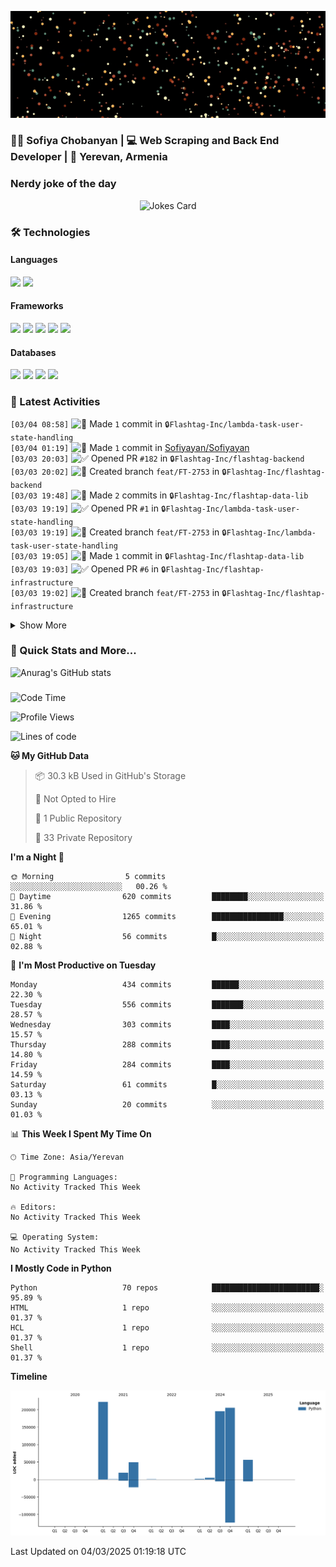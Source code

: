 <p align="center">
  <img src="images/github.gif" alt="Hello, I am Sofiya" />
</p>

<h3> 👩‍💻 Sofiya Chobanyan | 💻 Web Scraping and Back End Developer | 📍 Yerevan, Armenia </h3>


### Nerdy joke of the day

<p align="center">
<img src="https://readme-jokes.vercel.app/api?theme=tokyonight" alt="Jokes Card" />
</p>

### 🛠️ Technologies

#### Languages

<code><img height="30" src="https://img.shields.io/badge/python-3670A0?style=for-the-badge&logo=python&logoColor=ffdd54"></code>
<code><img height="30" src="https://img.shields.io/badge/c++-%2300599C.svg?style=for-the-badge&logo=c%2B%2B&logoColor=white"></code>

#### Frameworks

<code><img height="30" src="https://img.shields.io/badge/django-%23092E20.svg?style=for-the-badge&logo=django&logoColor=white"></code>
<code><img height="30" src="https://img.shields.io/badge/DJANGO-REST-ff1709?style=for-the-badge&logo=django&logoColor=white&color=ff1709&labelColor=gray"></code>
<code><img height="30" src="https://img.shields.io/badge/flask-%23000.svg?style=for-the-badge&logo=flask&logoColor=white"></code>
<code><img height="30" src="https://img.shields.io/badge/-Selenium-brightgreen"></code>
<code><img height="30" src="https://img.shields.io/badge/-Scrapy-green"></code>

#### Databases

<code><img height="30" src="https://img.shields.io/badge/postgres-%23316192.svg?style=for-the-badge&logo=postgresql&logoColor=white"></code>
<code><img height="30" src="https://img.shields.io/badge/sqlite-%2307405e.svg?style=for-the-badge&logo=sqlite&logoColor=white"></code>
<code><img height="30" src="https://img.shields.io/badge/MongoDB-%234ea94b.svg?style=for-the-badge&logo=mongodb&logoColor=white"></code>
<code><img height="30" src="https://img.shields.io/badge/redis-%23DD0031.svg?style=for-the-badge&logo=redis&logoColor=white"></code>


### 💫 Latest Activities

<!--START_SECTION:activity-->
`[03/04 08:58]` <img alt="📝" src="https://github.com/cheesits456/github-activity-readme/raw/master/icons/commit.png" align="top" height="18"> Made `1` commit in <span title="Private Repo">`🔒Flashtag-Inc/lambda-task-user-state-handling`</span>  
`[03/04 01:19]` <img alt="📝" src="https://github.com/cheesits456/github-activity-readme/raw/master/icons/commit.png" align="top" height="18"> Made `1` commit in [Sofiyayan/Sofiyayan](https://github.com/Sofiyayan/Sofiyayan)  
`[03/03 20:03]` <img alt="✅" src="https://github.com/cheesits456/github-activity-readme/raw/master/icons/pr-open.png" align="top" height="18"> Opened PR `#182` in <span title="Private Repo">`🔒Flashtag-Inc/flashtag-backend`</span>  
`[03/03 20:02]` <img alt="📂" src="https://github.com/cheesits456/github-activity-readme/raw/master/icons/create-branch.png" align="top" height="18"> Created branch `feat/FT-2753` in <span title="Private Repo">`🔒Flashtag-Inc/flashtag-backend`</span>  
`[03/03 19:48]` <img alt="📝" src="https://github.com/cheesits456/github-activity-readme/raw/master/icons/commit.png" align="top" height="18"> Made `2` commits in <span title="Private Repo">`🔒Flashtag-Inc/flashtap-data-lib`</span>  
`[03/03 19:19]` <img alt="✅" src="https://github.com/cheesits456/github-activity-readme/raw/master/icons/pr-open.png" align="top" height="18"> Opened PR `#1` in <span title="Private Repo">`🔒Flashtag-Inc/lambda-task-user-state-handling`</span>  
`[03/03 19:19]` <img alt="📂" src="https://github.com/cheesits456/github-activity-readme/raw/master/icons/create-branch.png" align="top" height="18"> Created branch `feat/FT-2753` in <span title="Private Repo">`🔒Flashtag-Inc/lambda-task-user-state-handling`</span>  
`[03/03 19:05]` <img alt="📝" src="https://github.com/cheesits456/github-activity-readme/raw/master/icons/commit.png" align="top" height="18"> Made `1` commit in <span title="Private Repo">`🔒Flashtag-Inc/flashtap-data-lib`</span>  
`[03/03 19:03]` <img alt="✅" src="https://github.com/cheesits456/github-activity-readme/raw/master/icons/pr-open.png" align="top" height="18"> Opened PR `#6` in <span title="Private Repo">`🔒Flashtag-Inc/flashtap-infrastructure`</span>  
`[03/03 19:02]` <img alt="📂" src="https://github.com/cheesits456/github-activity-readme/raw/master/icons/create-branch.png" align="top" height="18"> Created branch `feat/FT-2753` in <span title="Private Repo">`🔒Flashtag-Inc/flashtap-infrastructure`</span>  

<details><summary>Show More</summary>

`[03/03 18:37]` <img alt="📂" src="https://github.com/cheesits456/github-activity-readme/raw/master/icons/create-branch.png" align="top" height="18"> Created branch `dev` in <span title="Private Repo">`🔒Flashtag-Inc/lambda-account-type-handler`</span>  
`[03/03 18:37]` <img alt="➕" src="https://github.com/cheesits456/github-activity-readme/raw/master/icons/create-repo.png" align="top" height="18"> Created repository <span title="Private Repo">`🔒Flashtag-Inc/lambda-account-type-handler`</span>  
`[03/03 18:33]` <img alt="✅" src="https://github.com/cheesits456/github-activity-readme/raw/master/icons/pr-open.png" align="top" height="18"> Opened PR `#90` in <span title="Private Repo">`🔒Flashtag-Inc/flashtap-data-lib`</span>  
`[03/03 18:33]` <img alt="📂" src="https://github.com/cheesits456/github-activity-readme/raw/master/icons/create-branch.png" align="top" height="18"> Created branch `feat/FT-2753` in <span title="Private Repo">`🔒Flashtag-Inc/flashtap-data-lib`</span>  
`[03/03 09:18]` <img alt="📝" src="https://github.com/cheesits456/github-activity-readme/raw/master/icons/commit.png" align="top" height="18"> Made `2` commits in <span title="Private Repo">`🔒Flashtag-Inc/lambda-admin-api`</span>  
`[03/03 09:18]` <img alt="🎉" src="https://github.com/cheesits456/github-activity-readme/raw/master/icons/merge.png" align="top" height="18"> Merged PR `#11` in <span title="Private Repo">`🔒Flashtag-Inc/lambda-admin-api`</span>  
`[03/03 09:18]` <img alt="✅" src="https://github.com/cheesits456/github-activity-readme/raw/master/icons/pr-open.png" align="top" height="18"> Opened PR `#11` in <span title="Private Repo">`🔒Flashtag-Inc/lambda-admin-api`</span>  
`[03/03 09:18]` <img alt="📂" src="https://github.com/cheesits456/github-activity-readme/raw/master/icons/create-branch.png" align="top" height="18"> Created branch `feat/school_leaderboard` in <span title="Private Repo">`🔒Flashtag-Inc/lambda-admin-api`</span>  
`[03/03 01:20]` <img alt="📝" src="https://github.com/cheesits456/github-activity-readme/raw/master/icons/commit.png" align="top" height="18"> Made `3` commits in [Sofiyayan/Sofiyayan](https://github.com/Sofiyayan/Sofiyayan)  
`[02/28 12:25]` <img alt="❌" src="https://github.com/cheesits456/github-activity-readme/raw/master/icons/delete.png" align="top" height="18"> Deleted `fix/winner-notification-logic` from <span title="Private Repo">`🔒Flashtag-Inc/lambda-task-winner-selection`</span>  
`[02/28 12:25]` <img alt="📝" src="https://github.com/cheesits456/github-activity-readme/raw/master/icons/commit.png" align="top" height="18"> Made `2` commits in <span title="Private Repo">`🔒Flashtag-Inc/lambda-task-winner-selection`</span>  
`[02/28 12:25]` <img alt="🎉" src="https://github.com/cheesits456/github-activity-readme/raw/master/icons/merge.png" align="top" height="18"> Merged PR `#1` in <span title="Private Repo">`🔒Flashtag-Inc/lambda-task-winner-selection`</span>  
`[02/28 12:24]` <img alt="✅" src="https://github.com/cheesits456/github-activity-readme/raw/master/icons/pr-open.png" align="top" height="18"> Opened PR `#1` in <span title="Private Repo">`🔒Flashtag-Inc/lambda-task-winner-selection`</span>  
`[02/28 12:24]` <img alt="📂" src="https://github.com/cheesits456/github-activity-readme/raw/master/icons/create-branch.png" align="top" height="18"> Created branch `fix/winner-notification-logic` in <span title="Private Repo">`🔒Flashtag-Inc/lambda-task-winner-selection`</span>  
`[02/28 12:13]` <img alt="❌" src="https://github.com/cheesits456/github-activity-readme/raw/master/icons/delete.png" align="top" height="18"> Deleted `feat/fix-FT-2645` from <span title="Private Repo">`🔒Flashtag-Inc/lambda-admin-api`</span>  
`[02/28 12:13]` <img alt="❌" src="https://github.com/cheesits456/github-activity-readme/raw/master/icons/delete.png" align="top" height="18"> Deleted `fix/FT-2478` from <span title="Private Repo">`🔒Flashtag-Inc/lambda-admin-api`</span>  
`[02/28 12:13]` <img alt="❌" src="https://github.com/cheesits456/github-activity-readme/raw/master/icons/delete.png" align="top" height="18"> Deleted `fix/posttag-import` from <span title="Private Repo">`🔒Flashtag-Inc/lambda-admin-api`</span>  
`[02/28 12:13]` <img alt="❌" src="https://github.com/cheesits456/github-activity-readme/raw/master/icons/delete.png" align="top" height="18"> Deleted `fix/created-at` from <span title="Private Repo">`🔒Flashtag-Inc/lambda-admin-api`</span>  
`[02/28 12:13]` <img alt="❌" src="https://github.com/cheesits456/github-activity-readme/raw/master/icons/delete.png" align="top" height="18"> Deleted `fix/data-analytics` from <span title="Private Repo">`🔒Flashtag-Inc/lambda-admin-api`</span>  
`[02/28 12:13]` <img alt="❌" src="https://github.com/cheesits456/github-activity-readme/raw/master/icons/delete.png" align="top" height="18"> Deleted `feat/show-only-schools-with-students` from <span title="Private Repo">`🔒Flashtag-Inc/lambda-admin-api`</span>  
`[02/28 12:13]` <img alt="❌" src="https://github.com/cheesits456/github-activity-readme/raw/master/icons/delete.png" align="top" height="18"> Deleted `fix/rollback` from <span title="Private Repo">`🔒Flashtag-Inc/lambda-admin-api`</span>  
`[02/28 12:13]` <img alt="❌" src="https://github.com/cheesits456/github-activity-readme/raw/master/icons/delete.png" align="top" height="18"> Deleted `fix/sqs-url-usage` from <span title="Private Repo">`🔒Flashtag-Inc/lambda-admin-api`</span>  
`[02/28 12:13]` <img alt="❌" src="https://github.com/cheesits456/github-activity-readme/raw/master/icons/delete.png" align="top" height="18"> Deleted `fix/send-winner-notification-before-the-acceptance` from <span title="Private Repo">`🔒Flashtag-Inc/lambda-admin-api`</span>  
`[02/28 12:13]` <img alt="📝" src="https://github.com/cheesits456/github-activity-readme/raw/master/icons/commit.png" align="top" height="18"> Made `2` commits in <span title="Private Repo">`🔒Flashtag-Inc/lambda-admin-api`</span>  
`[02/28 12:13]` <img alt="🎉" src="https://github.com/cheesits456/github-activity-readme/raw/master/icons/merge.png" align="top" height="18"> Merged PR `#10` in <span title="Private Repo">`🔒Flashtag-Inc/lambda-admin-api`</span>  
`[02/28 12:11]` <img alt="✅" src="https://github.com/cheesits456/github-activity-readme/raw/master/icons/pr-open.png" align="top" height="18"> Opened PR `#10` in <span title="Private Repo">`🔒Flashtag-Inc/lambda-admin-api`</span>  
`[02/28 12:11]` <img alt="📂" src="https://github.com/cheesits456/github-activity-readme/raw/master/icons/create-branch.png" align="top" height="18"> Created branch `fix/send-winner-notification-before-the-acceptance` in <span title="Private Repo">`🔒Flashtag-Inc/lambda-admin-api`</span>  
`[02/28 11:47]` <img alt="✅" src="https://github.com/cheesits456/github-activity-readme/raw/master/icons/pr-open.png" align="top" height="18"> Opened PR `#180` in <span title="Private Repo">`🔒Flashtag-Inc/flashtag-backend`</span>  
`[02/28 11:47]` <img alt="📂" src="https://github.com/cheesits456/github-activity-readme/raw/master/icons/create-branch.png" align="top" height="18"> Created branch `fix/blocked-user-main-highlight` in <span title="Private Repo">`🔒Flashtag-Inc/flashtag-backend`</span>  
`[02/28 01:18]` <img alt="📝" src="https://github.com/cheesits456/github-activity-readme/raw/master/icons/commit.png" align="top" height="18"> Made `2` commits in [Sofiyayan/Sofiyayan](https://github.com/Sofiyayan/Sofiyayan)  
`[02/26 12:47]` <img alt="✅" src="https://github.com/cheesits456/github-activity-readme/raw/master/icons/pr-open.png" align="top" height="18"> Opened PR `#72` in <span title="Private Repo">`🔒Sofiyayan/casepal_trials`</span>  
`[02/26 12:46]` <img alt="📂" src="https://github.com/cheesits456/github-activity-readme/raw/master/icons/create-branch.png" align="top" height="18"> Created branch `feat/exclude-patients-before-feb1` in <span title="Private Repo">`🔒Sofiyayan/casepal_trials`</span>  
`[02/26 01:17]` <img alt="📝" src="https://github.com/cheesits456/github-activity-readme/raw/master/icons/commit.png" align="top" height="18"> Made `1` commit in [Sofiyayan/Sofiyayan](https://github.com/Sofiyayan/Sofiyayan)  
`[02/25 16:12]` <img alt="🎉" src="https://github.com/cheesits456/github-activity-readme/raw/master/icons/merge.png" align="top" height="18"> Merged PR `#70` in <span title="Private Repo">`🔒Sofiyayan/casepal_trials`</span>  
`[02/25 16:12]` <img alt="📝" src="https://github.com/cheesits456/github-activity-readme/raw/master/icons/commit.png" align="top" height="18"> Made `2` commits in <span title="Private Repo">`🔒Sofiyayan/casepal_trials`</span>  
`[02/25 16:05]` <img alt="✅" src="https://github.com/cheesits456/github-activity-readme/raw/master/icons/pr-open.png" align="top" height="18"> Opened PR `#70` in <span title="Private Repo">`🔒Sofiyayan/casepal_trials`</span>  
`[02/25 16:04]` <img alt="📂" src="https://github.com/cheesits456/github-activity-readme/raw/master/icons/create-branch.png" align="top" height="18"> Created branch `fix/load-index-from-new-opensearch-for-chat` in <span title="Private Repo">`🔒Sofiyayan/casepal_trials`</span>  
`[02/25 14:31]` <img alt="🎉" src="https://github.com/cheesits456/github-activity-readme/raw/master/icons/merge.png" align="top" height="18"> Merged PR `#7` in <span title="Private Repo">`🔒Flashtag-Inc/lambda-task-notification-handler`</span>  
`[02/25 14:31]` <img alt="✅" src="https://github.com/cheesits456/github-activity-readme/raw/master/icons/pr-open.png" align="top" height="18"> Opened PR `#7` in <span title="Private Repo">`🔒Flashtag-Inc/lambda-task-notification-handler`</span>  
`[02/25 14:30]` <img alt="📂" src="https://github.com/cheesits456/github-activity-readme/raw/master/icons/create-branch.png" align="top" height="18"> Created branch `fix/arg` in <span title="Private Repo">`🔒Flashtag-Inc/lambda-task-notification-handler`</span>  
`[02/25 14:31]` <img alt="📝" src="https://github.com/cheesits456/github-activity-readme/raw/master/icons/commit.png" align="top" height="18"> Made `2` commits in <span title="Private Repo">`🔒Flashtag-Inc/lambda-task-notification-handler`</span>  
`[02/25 14:08]` <img alt="🎉" src="https://github.com/cheesits456/github-activity-readme/raw/master/icons/merge.png" align="top" height="18"> Merged PR `#6` in <span title="Private Repo">`🔒Flashtag-Inc/lambda-task-notification-handler`</span>  
`[02/25 14:08]` <img alt="📝" src="https://github.com/cheesits456/github-activity-readme/raw/master/icons/commit.png" align="top" height="18"> Made `2` commits in <span title="Private Repo">`🔒Flashtag-Inc/lambda-task-notification-handler`</span>  
`[02/25 14:08]` <img alt="✅" src="https://github.com/cheesits456/github-activity-readme/raw/master/icons/pr-open.png" align="top" height="18"> Opened PR `#6` in <span title="Private Repo">`🔒Flashtag-Inc/lambda-task-notification-handler`</span>  
`[02/25 14:07]` <img alt="📂" src="https://github.com/cheesits456/github-activity-readme/raw/master/icons/create-branch.png" align="top" height="18"> Created branch `fix/global-notification` in <span title="Private Repo">`🔒Flashtag-Inc/lambda-task-notification-handler`</span>  
`[02/25 12:14]` <img alt="📝" src="https://github.com/cheesits456/github-activity-readme/raw/master/icons/commit.png" align="top" height="18"> Made `1` commit in <span title="Private Repo">`🔒Flashtag-Inc/lambda-leaderboard-api`</span>  
`[02/25 01:18]` <img alt="📝" src="https://github.com/cheesits456/github-activity-readme/raw/master/icons/commit.png" align="top" height="18"> Made `1` commit in [Sofiyayan/Sofiyayan](https://github.com/Sofiyayan/Sofiyayan)  
`[02/24 16:51]` <img alt="❌" src="https://github.com/cheesits456/github-activity-readme/raw/master/icons/delete.png" align="top" height="18"> Deleted `feat/FT-2746` from <span title="Private Repo">`🔒Flashtag-Inc/flashtag-backend`</span>  
`[02/24 16:51]` <img alt="❌" src="https://github.com/cheesits456/github-activity-readme/raw/master/icons/pr-close.png" align="top" height="18"> Closed PR `#179` in <span title="Private Repo">`🔒Flashtag-Inc/flashtag-backend`</span>  
`[02/24 11:54]` <img alt="❌" src="https://github.com/cheesits456/github-activity-readme/raw/master/icons/delete.png" align="top" height="18"> Deleted `fix/dependency-fix` from <span title="Private Repo">`🔒Flashtag-Inc/lambda-task-video-state-handling`</span>  
`[02/24 11:54]` <img alt="📝" src="https://github.com/cheesits456/github-activity-readme/raw/master/icons/commit.png" align="top" height="18"> Made `2` commits in <span title="Private Repo">`🔒Flashtag-Inc/lambda-task-video-state-handling`</span>  
`[02/24 11:54]` <img alt="🎉" src="https://github.com/cheesits456/github-activity-readme/raw/master/icons/merge.png" align="top" height="18"> Merged PR `#10` in <span title="Private Repo">`🔒Flashtag-Inc/lambda-task-video-state-handling`</span>  
`[02/24 11:54]` <img alt="✅" src="https://github.com/cheesits456/github-activity-readme/raw/master/icons/pr-open.png" align="top" height="18"> Opened PR `#10` in <span title="Private Repo">`🔒Flashtag-Inc/lambda-task-video-state-handling`</span>  
`[02/24 11:53]` <img alt="📂" src="https://github.com/cheesits456/github-activity-readme/raw/master/icons/create-branch.png" align="top" height="18"> Created branch `fix/dependency-fix` in <span title="Private Repo">`🔒Flashtag-Inc/lambda-task-video-state-handling`</span>  
`[02/24 11:34]` <img alt="📝" src="https://github.com/cheesits456/github-activity-readme/raw/master/icons/commit.png" align="top" height="18"> Made `2` commits in <span title="Private Repo">`🔒Flashtag-Inc/lambda-admin-api`</span>  
`[02/24 11:34]` <img alt="🎉" src="https://github.com/cheesits456/github-activity-readme/raw/master/icons/merge.png" align="top" height="18"> Merged PR `#9` in <span title="Private Repo">`🔒Flashtag-Inc/lambda-admin-api`</span>  
`[02/24 11:34]` <img alt="✅" src="https://github.com/cheesits456/github-activity-readme/raw/master/icons/pr-open.png" align="top" height="18"> Opened PR `#9` in <span title="Private Repo">`🔒Flashtag-Inc/lambda-admin-api`</span>  
`[02/24 11:34]` <img alt="📂" src="https://github.com/cheesits456/github-activity-readme/raw/master/icons/create-branch.png" align="top" height="18"> Created branch `fix/sqs-url-usage` in <span title="Private Repo">`🔒Flashtag-Inc/lambda-admin-api`</span>  
`[02/24 11:07]` <img alt="✅" src="https://github.com/cheesits456/github-activity-readme/raw/master/icons/pr-open.png" align="top" height="18"> Opened PR `#179` in <span title="Private Repo">`🔒Flashtag-Inc/flashtag-backend`</span>  
`[02/24 11:07]` <img alt="📂" src="https://github.com/cheesits456/github-activity-readme/raw/master/icons/create-branch.png" align="top" height="18"> Created branch `feat/FT-2746` in <span title="Private Repo">`🔒Flashtag-Inc/flashtag-backend`</span>  
`[02/24 01:18]` <img alt="📝" src="https://github.com/cheesits456/github-activity-readme/raw/master/icons/commit.png" align="top" height="18"> Made `3` commits in [Sofiyayan/Sofiyayan](https://github.com/Sofiyayan/Sofiyayan)  
`[02/21 14:12]` <img alt="✅" src="https://github.com/cheesits456/github-activity-readme/raw/master/icons/pr-open.png" align="top" height="18"> Opened PR `#178` in <span title="Private Repo">`🔒Flashtag-Inc/flashtag-backend`</span>  
`[02/21 14:11]` <img alt="✅" src="https://github.com/cheesits456/github-activity-readme/raw/master/icons/pr-open.png" align="top" height="18"> Opened PR `#89` in <span title="Private Repo">`🔒Flashtag-Inc/flashtap-data-lib`</span>  
`[02/21 14:11]` <img alt="📂" src="https://github.com/cheesits456/github-activity-readme/raw/master/icons/create-branch.png" align="top" height="18"> Created branch `fix/req-update` in <span title="Private Repo">`🔒Flashtag-Inc/flashtag-backend`</span>  
`[02/21 13:59]` <img alt="📂" src="https://github.com/cheesits456/github-activity-readme/raw/master/icons/create-branch.png" align="top" height="18"> Created branch `fix/version-update` in <span title="Private Repo">`🔒Flashtag-Inc/flashtap-data-lib`</span>  
`[02/21 13:20]` <img alt="📝" src="https://github.com/cheesits456/github-activity-readme/raw/master/icons/commit.png" align="top" height="18"> Made `2` commits in <span title="Private Repo">`🔒Flashtag-Inc/lambda-admin-api`</span>  
`[02/21 13:20]` <img alt="🎉" src="https://github.com/cheesits456/github-activity-readme/raw/master/icons/merge.png" align="top" height="18"> Merged PR `#8` in <span title="Private Repo">`🔒Flashtag-Inc/lambda-admin-api`</span>  
`[02/21 13:19]` <img alt="✅" src="https://github.com/cheesits456/github-activity-readme/raw/master/icons/pr-open.png" align="top" height="18"> Opened PR `#8` in <span title="Private Repo">`🔒Flashtag-Inc/lambda-admin-api`</span>  
`[02/21 13:19]` <img alt="📂" src="https://github.com/cheesits456/github-activity-readme/raw/master/icons/create-branch.png" align="top" height="18"> Created branch `fix/rollback` in <span title="Private Repo">`🔒Flashtag-Inc/lambda-admin-api`</span>  
`[02/21 13:15]` <img alt="📝" src="https://github.com/cheesits456/github-activity-readme/raw/master/icons/commit.png" align="top" height="18"> Made `2` commits in <span title="Private Repo">`🔒Flashtag-Inc/lambda-admin-api`</span>  
`[02/21 13:15]` <img alt="🎉" src="https://github.com/cheesits456/github-activity-readme/raw/master/icons/merge.png" align="top" height="18"> Merged PR `#7` in <span title="Private Repo">`🔒Flashtag-Inc/lambda-admin-api`</span>  
`[02/21 13:15]` <img alt="✅" src="https://github.com/cheesits456/github-activity-readme/raw/master/icons/pr-open.png" align="top" height="18"> Opened PR `#7` in <span title="Private Repo">`🔒Flashtag-Inc/lambda-admin-api`</span>  
`[02/21 13:14]` <img alt="📂" src="https://github.com/cheesits456/github-activity-readme/raw/master/icons/create-branch.png" align="top" height="18"> Created branch `feat/show-only-schools-with-students` in <span title="Private Repo">`🔒Flashtag-Inc/lambda-admin-api`</span>  
`[02/21 11:35]` <img alt="📝" src="https://github.com/cheesits456/github-activity-readme/raw/master/icons/commit.png" align="top" height="18"> Made `2` commits in <span title="Private Repo">`🔒Flashtag-Inc/lambda-admin-api`</span>  
`[02/21 11:35]` <img alt="🎉" src="https://github.com/cheesits456/github-activity-readme/raw/master/icons/merge.png" align="top" height="18"> Merged PR `#6` in <span title="Private Repo">`🔒Flashtag-Inc/lambda-admin-api`</span>  
`[02/21 11:35]` <img alt="✅" src="https://github.com/cheesits456/github-activity-readme/raw/master/icons/pr-open.png" align="top" height="18"> Opened PR `#6` in <span title="Private Repo">`🔒Flashtag-Inc/lambda-admin-api`</span>  
`[02/21 11:35]` <img alt="📂" src="https://github.com/cheesits456/github-activity-readme/raw/master/icons/create-branch.png" align="top" height="18"> Created branch `fix/data-analytics` in <span title="Private Repo">`🔒Flashtag-Inc/lambda-admin-api`</span>  
`[02/21 11:22]` <img alt="📝" src="https://github.com/cheesits456/github-activity-readme/raw/master/icons/commit.png" align="top" height="18"> Made `2` commits in <span title="Private Repo">`🔒Flashtag-Inc/lambda-admin-api`</span>  
`[02/21 11:22]` <img alt="🎉" src="https://github.com/cheesits456/github-activity-readme/raw/master/icons/merge.png" align="top" height="18"> Merged PR `#5` in <span title="Private Repo">`🔒Flashtag-Inc/lambda-admin-api`</span>  
`[02/21 11:22]` <img alt="✅" src="https://github.com/cheesits456/github-activity-readme/raw/master/icons/pr-open.png" align="top" height="18"> Opened PR `#5` in <span title="Private Repo">`🔒Flashtag-Inc/lambda-admin-api`</span>  
`[02/21 11:20]` <img alt="📂" src="https://github.com/cheesits456/github-activity-readme/raw/master/icons/create-branch.png" align="top" height="18"> Created branch `fix/created-at` in <span title="Private Repo">`🔒Flashtag-Inc/lambda-admin-api`</span>  
`[02/21 11:12]` <img alt="📝" src="https://github.com/cheesits456/github-activity-readme/raw/master/icons/commit.png" align="top" height="18"> Made `2` commits in <span title="Private Repo">`🔒Flashtag-Inc/lambda-admin-api`</span>  
`[02/21 11:12]` <img alt="🎉" src="https://github.com/cheesits456/github-activity-readme/raw/master/icons/merge.png" align="top" height="18"> Merged PR `#4` in <span title="Private Repo">`🔒Flashtag-Inc/lambda-admin-api`</span>  
`[02/21 11:12]` <img alt="✅" src="https://github.com/cheesits456/github-activity-readme/raw/master/icons/pr-open.png" align="top" height="18"> Opened PR `#4` in <span title="Private Repo">`🔒Flashtag-Inc/lambda-admin-api`</span>  
`[02/21 11:03]` <img alt="📂" src="https://github.com/cheesits456/github-activity-readme/raw/master/icons/create-branch.png" align="top" height="18"> Created branch `fix/posttag-import` in <span title="Private Repo">`🔒Flashtag-Inc/lambda-admin-api`</span>  
`[02/21 01:16]` <img alt="📝" src="https://github.com/cheesits456/github-activity-readme/raw/master/icons/commit.png" align="top" height="18"> Made `1` commit in [Sofiyayan/Sofiyayan](https://github.com/Sofiyayan/Sofiyayan)  
`[02/20 15:03]` <img alt="✅" src="https://github.com/cheesits456/github-activity-readme/raw/master/icons/pr-open.png" align="top" height="18"> Opened PR `#3` in <span title="Private Repo">`🔒Flashtag-Inc/lambda-admin-api`</span>  
`[02/20 15:00]` <img alt="📂" src="https://github.com/cheesits456/github-activity-readme/raw/master/icons/create-branch.png" align="top" height="18"> Created branch `fix/FT-2478` in <span title="Private Repo">`🔒Flashtag-Inc/lambda-admin-api`</span>  
`[02/20 01:16]` <img alt="📝" src="https://github.com/cheesits456/github-activity-readme/raw/master/icons/commit.png" align="top" height="18"> Made `1` commit in [Sofiyayan/Sofiyayan](https://github.com/Sofiyayan/Sofiyayan)  
`[02/19 20:44]` <img alt="📝" src="https://github.com/cheesits456/github-activity-readme/raw/master/icons/commit.png" align="top" height="18"> Made `1` commit in <span title="Private Repo">`🔒Sofiyayan/casepal_trials`</span>  
`[02/19 14:22]` <img alt="❌" src="https://github.com/cheesits456/github-activity-readme/raw/master/icons/delete.png" align="top" height="18"> Deleted `feat/exclude-patients-parsed-after-feb-1` from <span title="Private Repo">`🔒Sofiyayan/casepal_trials`</span>  
`[02/19 14:22]` <img alt="❌" src="https://github.com/cheesits456/github-activity-readme/raw/master/icons/pr-close.png" align="top" height="18"> Closed PR `#68` in <span title="Private Repo">`🔒Sofiyayan/casepal_trials`</span>  
`[02/19 14:22]` <img alt="📝" src="https://github.com/cheesits456/github-activity-readme/raw/master/icons/commit.png" align="top" height="18"> Made `1` commit in <span title="Private Repo">`🔒Sofiyayan/casepal_trials`</span>  
`[02/19 14:11]` <img alt="✅" src="https://github.com/cheesits456/github-activity-readme/raw/master/icons/pr-open.png" align="top" height="18"> Opened PR `#68` in <span title="Private Repo">`🔒Sofiyayan/casepal_trials`</span>  
`[02/19 14:06]` <img alt="📂" src="https://github.com/cheesits456/github-activity-readme/raw/master/icons/create-branch.png" align="top" height="18"> Created branch `feat/exclude-patients-parsed-after-feb-1` in <span title="Private Repo">`🔒Sofiyayan/casepal_trials`</span>  
`[02/18 18:12]` <img alt="✅" src="https://github.com/cheesits456/github-activity-readme/raw/master/icons/pr-open.png" align="top" height="18"> Opened PR `#175` in <span title="Private Repo">`🔒Flashtag-Inc/flashtag-backend`</span>  
`[02/18 18:11]` <img alt="📂" src="https://github.com/cheesits456/github-activity-readme/raw/master/icons/create-branch.png" align="top" height="18"> Created branch `feat/FT-2610-highlight-fix` in <span title="Private Repo">`🔒Flashtag-Inc/flashtag-backend`</span>  
`[02/18 15:55]` <img alt="✅" src="https://github.com/cheesits456/github-activity-readme/raw/master/icons/pr-open.png" align="top" height="18"> Opened PR `#174` in <span title="Private Repo">`🔒Flashtag-Inc/flashtag-backend`</span>  
`[02/18 15:55]` <img alt="📂" src="https://github.com/cheesits456/github-activity-readme/raw/master/icons/create-branch.png" align="top" height="18"> Created branch `feat/FT-2641-remove-blocked-from-send-receive` in <span title="Private Repo">`🔒Flashtag-Inc/flashtag-backend`</span>  
`[02/18 15:54]` <img alt="📝" src="https://github.com/cheesits456/github-activity-readme/raw/master/icons/commit.png" align="top" height="18"> Made `1` commit in <span title="Private Repo">`🔒Flashtag-Inc/flashtap-data-lib`</span>  
`[02/18 15:52]` <img alt="✅" src="https://github.com/cheesits456/github-activity-readme/raw/master/icons/pr-open.png" align="top" height="18"> Opened PR `#88` in <span title="Private Repo">`🔒Flashtag-Inc/flashtap-data-lib`</span>  
`[02/18 15:52]` <img alt="📂" src="https://github.com/cheesits456/github-activity-readme/raw/master/icons/create-branch.png" align="top" height="18"> Created branch `feat/FT-2641-remove-blocked-from-send-receive` in <span title="Private Repo">`🔒Flashtag-Inc/flashtap-data-lib`</span>  
`[02/18 01:15]` <img alt="📝" src="https://github.com/cheesits456/github-activity-readme/raw/master/icons/commit.png" align="top" height="18"> Made `1` commit in [Sofiyayan/Sofiyayan](https://github.com/Sofiyayan/Sofiyayan)  
`[02/17 17:08]` <img alt="✅" src="https://github.com/cheesits456/github-activity-readme/raw/master/icons/pr-open.png" align="top" height="18"> Opened PR `#87` in <span title="Private Repo">`🔒Flashtag-Inc/flashtap-data-lib`</span>  
`[02/17 17:05]` <img alt="📂" src="https://github.com/cheesits456/github-activity-readme/raw/master/icons/create-branch.png" align="top" height="18"> Created branch `feat/FT-2675` in <span title="Private Repo">`🔒Flashtag-Inc/flashtap-data-lib`</span>  
`[02/17 14:22]` <img alt="✅" src="https://github.com/cheesits456/github-activity-readme/raw/master/icons/pr-open.png" align="top" height="18"> Opened PR `#173` in <span title="Private Repo">`🔒Flashtag-Inc/flashtag-backend`</span>  
`[02/17 14:22]` <img alt="📂" src="https://github.com/cheesits456/github-activity-readme/raw/master/icons/create-branch.png" align="top" height="18"> Created branch `feat/FT-2641-disable-self-buttons` in <span title="Private Repo">`🔒Flashtag-Inc/flashtag-backend`</span>  
`[02/17 14:20]` <img alt="✅" src="https://github.com/cheesits456/github-activity-readme/raw/master/icons/pr-open.png" align="top" height="18"> Opened PR `#86` in <span title="Private Repo">`🔒Flashtag-Inc/flashtap-data-lib`</span>  
`[02/17 14:20]` <img alt="📂" src="https://github.com/cheesits456/github-activity-readme/raw/master/icons/create-branch.png" align="top" height="18"> Created branch `feat/FT-2641-disable-self-buttons` in <span title="Private Repo">`🔒Flashtag-Inc/flashtap-data-lib`</span>  
`[02/17 11:04]` <img alt="📝" src="https://github.com/cheesits456/github-activity-readme/raw/master/icons/commit.png" align="top" height="18"> Made `2` commits in <span title="Private Repo">`🔒Flashtag-Inc/lambda-admin-api`</span>  
`[02/17 11:04]` <img alt="🎉" src="https://github.com/cheesits456/github-activity-readme/raw/master/icons/merge.png" align="top" height="18"> Merged PR `#2` in <span title="Private Repo">`🔒Flashtag-Inc/lambda-admin-api`</span>  
`[02/17 11:00]` <img alt="❌" src="https://github.com/cheesits456/github-activity-readme/raw/master/icons/delete.png" align="top" height="18"> Deleted `fix/req-update-25` from <span title="Private Repo">`🔒Flashtag-Inc/lambda-reactions-api`</span>  
`[02/17 10:59]` <img alt="📝" src="https://github.com/cheesits456/github-activity-readme/raw/master/icons/commit.png" align="top" height="18"> Made `2` commits in <span title="Private Repo">`🔒Flashtag-Inc/lambda-reactions-api`</span>  
`[02/17 10:59]` <img alt="🎉" src="https://github.com/cheesits456/github-activity-readme/raw/master/icons/merge.png" align="top" height="18"> Merged PR `#8` in <span title="Private Repo">`🔒Flashtag-Inc/lambda-reactions-api`</span>  
`[02/17 01:18]` <img alt="📝" src="https://github.com/cheesits456/github-activity-readme/raw/master/icons/commit.png" align="top" height="18"> Made `3` commits in [Sofiyayan/Sofiyayan](https://github.com/Sofiyayan/Sofiyayan)  
`[02/14 16:05]` <img alt="✅" src="https://github.com/cheesits456/github-activity-readme/raw/master/icons/pr-open.png" align="top" height="18"> Opened PR `#8` in <span title="Private Repo">`🔒Flashtag-Inc/lambda-reactions-api`</span>  
`[02/14 16:05]` <img alt="📂" src="https://github.com/cheesits456/github-activity-readme/raw/master/icons/create-branch.png" align="top" height="18"> Created branch `fix/req-update-25` in <span title="Private Repo">`🔒Flashtag-Inc/lambda-reactions-api`</span>  
`[02/14 16:02]` <img alt="✅" src="https://github.com/cheesits456/github-activity-readme/raw/master/icons/pr-open.png" align="top" height="18"> Opened PR `#85` in <span title="Private Repo">`🔒Flashtag-Inc/flashtap-data-lib`</span>  
`[02/14 16:02]` <img alt="📂" src="https://github.com/cheesits456/github-activity-readme/raw/master/icons/create-branch.png" align="top" height="18"> Created branch `fix/remove-remaining-notification-usage` in <span title="Private Repo">`🔒Flashtag-Inc/flashtap-data-lib`</span>  
`[02/14 15:09]` <img alt="❌" src="https://github.com/cheesits456/github-activity-readme/raw/master/icons/delete.png" align="top" height="18"> Deleted `fix/req-update` from <span title="Private Repo">`🔒Flashtag-Inc/lambda-reactions-api`</span>  
`[02/14 15:09]` <img alt="🎉" src="https://github.com/cheesits456/github-activity-readme/raw/master/icons/merge.png" align="top" height="18"> Merged PR `#7` in <span title="Private Repo">`🔒Flashtag-Inc/lambda-reactions-api`</span>  
`[02/14 15:09]` <img alt="📝" src="https://github.com/cheesits456/github-activity-readme/raw/master/icons/commit.png" align="top" height="18"> Made `2` commits in <span title="Private Repo">`🔒Flashtag-Inc/lambda-reactions-api`</span>  
`[02/14 15:08]` <img alt="✅" src="https://github.com/cheesits456/github-activity-readme/raw/master/icons/pr-open.png" align="top" height="18"> Opened PR `#7` in <span title="Private Repo">`🔒Flashtag-Inc/lambda-reactions-api`</span>  
`[02/14 15:08]` <img alt="📂" src="https://github.com/cheesits456/github-activity-readme/raw/master/icons/create-branch.png" align="top" height="18"> Created branch `fix/req-update` in <span title="Private Repo">`🔒Flashtag-Inc/lambda-reactions-api`</span>  
`[02/14 12:44]` <img alt="✅" src="https://github.com/cheesits456/github-activity-readme/raw/master/icons/pr-open.png" align="top" height="18"> Opened PR `#2` in <span title="Private Repo">`🔒Flashtag-Inc/lambda-admin-api`</span>  
`[02/14 12:44]` <img alt="📂" src="https://github.com/cheesits456/github-activity-readme/raw/master/icons/create-branch.png" align="top" height="18"> Created branch `feat/fix-FT-2645` in <span title="Private Repo">`🔒Flashtag-Inc/lambda-admin-api`</span>  
`[02/14 11:33]` <img alt="❌" src="https://github.com/cheesits456/github-activity-readme/raw/master/icons/delete.png" align="top" height="18"> Deleted `feat/fix-FT-2610` from <span title="Private Repo">`🔒Flashtag-Inc/flashtag-backend`</span>  
`[02/14 11:33]` <img alt="❌" src="https://github.com/cheesits456/github-activity-readme/raw/master/icons/pr-close.png" align="top" height="18"> Closed PR `#170` in <span title="Private Repo">`🔒Flashtag-Inc/flashtag-backend`</span>  
`[02/14 11:29]` <img alt="📝" src="https://github.com/cheesits456/github-activity-readme/raw/master/icons/commit.png" align="top" height="18"> Made `14` commits in <span title="Private Repo">`🔒Flashtag-Inc/flashtag-backend`</span>  
`[02/13 13:21]` <img alt="✅" src="https://github.com/cheesits456/github-activity-readme/raw/master/icons/pr-open.png" align="top" height="18"> Opened PR `#28` in <span title="Private Repo">`🔒Flashtag-Inc/flashtap-lambda-video-api`</span>  
`[02/13 13:21]` <img alt="📂" src="https://github.com/cheesits456/github-activity-readme/raw/master/icons/create-branch.png" align="top" height="18"> Created branch `feat/FT-2668` in <span title="Private Repo">`🔒Flashtag-Inc/flashtap-lambda-video-api`</span>  
`[02/13 13:14]` <img alt="✅" src="https://github.com/cheesits456/github-activity-readme/raw/master/icons/pr-open.png" align="top" height="18"> Opened PR `#84` in <span title="Private Repo">`🔒Flashtag-Inc/flashtap-data-lib`</span>  
`[02/13 13:13]` <img alt="📝" src="https://github.com/cheesits456/github-activity-readme/raw/master/icons/commit.png" align="top" height="18"> Made `1` commit in <span title="Private Repo">`🔒Flashtag-Inc/flashtag-backend`</span>  
`[02/13 13:13]` <img alt="📂" src="https://github.com/cheesits456/github-activity-readme/raw/master/icons/create-branch.png" align="top" height="18"> Created branch `feat/FT-2668` in <span title="Private Repo">`🔒Flashtag-Inc/flashtap-data-lib`</span>  
`[02/13 13:10]` <img alt="✅" src="https://github.com/cheesits456/github-activity-readme/raw/master/icons/pr-open.png" align="top" height="18"> Opened PR `#172` in <span title="Private Repo">`🔒Flashtag-Inc/flashtag-backend`</span>  
`[02/13 13:09]` <img alt="📂" src="https://github.com/cheesits456/github-activity-readme/raw/master/icons/create-branch.png" align="top" height="18"> Created branch `feat/FT-2668` in <span title="Private Repo">`🔒Flashtag-Inc/flashtag-backend`</span>  
`[02/13 01:16]` <img alt="📝" src="https://github.com/cheesits456/github-activity-readme/raw/master/icons/commit.png" align="top" height="18"> Made `1` commit in [Sofiyayan/Sofiyayan](https://github.com/Sofiyayan/Sofiyayan)  
`[02/12 14:34]` <img alt="📝" src="https://github.com/cheesits456/github-activity-readme/raw/master/icons/commit.png" align="top" height="18"> Made `1` commit in <span title="Private Repo">`🔒Flashtag-Inc/flashtap-data-lib`</span>  
`[02/11 12:36]` <img alt="📝" src="https://github.com/cheesits456/github-activity-readme/raw/master/icons/commit.png" align="top" height="18"> Made `1` commit in <span title="Private Repo">`🔒Flashtag-Inc/flashtag-backend`</span>  
`[02/11 12:35]` <img alt="📝" src="https://github.com/cheesits456/github-activity-readme/raw/master/icons/commit.png" align="top" height="18"> Made `1` commit in <span title="Private Repo">`🔒Flashtag-Inc/flashtap-data-lib`</span>  
`[02/11 01:14]` <img alt="📝" src="https://github.com/cheesits456/github-activity-readme/raw/master/icons/commit.png" align="top" height="18"> Made `1` commit in [Sofiyayan/Sofiyayan](https://github.com/Sofiyayan/Sofiyayan)  
`[02/10 18:55]` <img alt="📝" src="https://github.com/cheesits456/github-activity-readme/raw/master/icons/commit.png" align="top" height="18"> Made `1` commit in <span title="Private Repo">`🔒Flashtag-Inc/flashtag-backend`</span>  
`[02/10 18:52]` <img alt="📝" src="https://github.com/cheesits456/github-activity-readme/raw/master/icons/commit.png" align="top" height="18"> Made `7` commits in <span title="Private Repo">`🔒Flashtag-Inc/flashtap-data-lib`</span>  
`[02/10 18:45]` <img alt="📝" src="https://github.com/cheesits456/github-activity-readme/raw/master/icons/commit.png" align="top" height="18"> Made `11` commits in <span title="Private Repo">`🔒Flashtag-Inc/flashtag-backend`</span>  
`[02/10 17:13]` <img alt="📝" src="https://github.com/cheesits456/github-activity-readme/raw/master/icons/commit.png" align="top" height="18"> Made `1` commit in <span title="Private Repo">`🔒Flashtag-Inc/lambda-admin-api`</span>  
`[02/10 16:25]` <img alt="✅" src="https://github.com/cheesits456/github-activity-readme/raw/master/icons/pr-open.png" align="top" height="18"> Opened PR `#1` in <span title="Private Repo">`🔒Flashtag-Inc/lambda-admin-api`</span>  
`[02/10 16:24]` <img alt="📂" src="https://github.com/cheesits456/github-activity-readme/raw/master/icons/create-branch.png" align="top" height="18"> Created branch `feat/FT-2645` in <span title="Private Repo">`🔒Flashtag-Inc/lambda-admin-api`</span>  
`[02/10 15:14]` <img alt="✅" src="https://github.com/cheesits456/github-activity-readme/raw/master/icons/pr-open.png" align="top" height="18"> Opened PR `#83` in <span title="Private Repo">`🔒Flashtag-Inc/flashtap-data-lib`</span>  
`[02/10 15:13]` <img alt="📂" src="https://github.com/cheesits456/github-activity-readme/raw/master/icons/create-branch.png" align="top" height="18"> Created branch `feat/FT-2645` in <span title="Private Repo">`🔒Flashtag-Inc/flashtap-data-lib`</span>  
`[02/10 15:11]` <img alt="✅" src="https://github.com/cheesits456/github-activity-readme/raw/master/icons/pr-open.png" align="top" height="18"> Opened PR `#168` in <span title="Private Repo">`🔒Flashtag-Inc/flashtag-backend`</span>  
`[02/10 15:08]` <img alt="📂" src="https://github.com/cheesits456/github-activity-readme/raw/master/icons/create-branch.png" align="top" height="18"> Created branch `feat/FT-2645` in <span title="Private Repo">`🔒Flashtag-Inc/flashtag-backend`</span>  
`[02/10 14:25]` <img alt="✅" src="https://github.com/cheesits456/github-activity-readme/raw/master/icons/pr-open.png" align="top" height="18"> Opened PR `#82` in <span title="Private Repo">`🔒Flashtag-Inc/flashtap-data-lib`</span>  
`[02/10 14:25]` <img alt="📂" src="https://github.com/cheesits456/github-activity-readme/raw/master/icons/create-branch.png" align="top" height="18"> Created branch `doc/FT-2138` in <span title="Private Repo">`🔒Flashtag-Inc/flashtap-data-lib`</span>  
`[02/10 13:55]` <img alt="📝" src="https://github.com/cheesits456/github-activity-readme/raw/master/icons/commit.png" align="top" height="18"> Made `3` commits in <span title="Private Repo">`🔒Flashtag-Inc/flashtag-backend`</span>  
`[02/10 13:18]` <img alt="✅" src="https://github.com/cheesits456/github-activity-readme/raw/master/icons/pr-open.png" align="top" height="18"> Opened PR `#81` in <span title="Private Repo">`🔒Flashtag-Inc/flashtap-data-lib`</span>  
`[02/10 13:17]` <img alt="📂" src="https://github.com/cheesits456/github-activity-readme/raw/master/icons/create-branch.png" align="top" height="18"> Created branch `feat/FT-2644` in <span title="Private Repo">`🔒Flashtag-Inc/flashtap-data-lib`</span>  
`[02/10 13:09]` <img alt="📝" src="https://github.com/cheesits456/github-activity-readme/raw/master/icons/commit.png" align="top" height="18"> Made `3` commits in <span title="Private Repo">`🔒Flashtag-Inc/flashtag-backend`</span>  
`[02/10 13:08]` <img alt="✅" src="https://github.com/cheesits456/github-activity-readme/raw/master/icons/pr-open.png" align="top" height="18"> Opened PR `#167` in <span title="Private Repo">`🔒Flashtag-Inc/flashtag-backend`</span>  
`[02/10 13:06]` <img alt="✅" src="https://github.com/cheesits456/github-activity-readme/raw/master/icons/pr-open.png" align="top" height="18"> Opened PR `#166` in <span title="Private Repo">`🔒Flashtag-Inc/flashtag-backend`</span>  
`[02/10 13:06]` <img alt="📂" src="https://github.com/cheesits456/github-activity-readme/raw/master/icons/create-branch.png" align="top" height="18"> Created branch `fix/FT-2610` in <span title="Private Repo">`🔒Flashtag-Inc/flashtag-backend`</span>  
`[02/10 12:38]` <img alt="✅" src="https://github.com/cheesits456/github-activity-readme/raw/master/icons/pr-open.png" align="top" height="18"> Opened PR `#13` in <span title="Private Repo">`🔒Flashtag-Inc/lambda-leaderboard-api`</span>  
`[02/10 12:37]` <img alt="📂" src="https://github.com/cheesits456/github-activity-readme/raw/master/icons/create-branch.png" align="top" height="18"> Created branch `fix/FT-2652` in <span title="Private Repo">`🔒Flashtag-Inc/lambda-leaderboard-api`</span>  
`[02/10 11:06]` <img alt="❌" src="https://github.com/cheesits456/github-activity-readme/raw/master/icons/pr-close.png" align="top" height="18"> Closed PR `#163` in <span title="Private Repo">`🔒Flashtag-Inc/flashtag-backend`</span>  
`[02/10 11:06]` <img alt="📝" src="https://github.com/cheesits456/github-activity-readme/raw/master/icons/commit.png" align="top" height="18"> Made `1` commit in <span title="Private Repo">`🔒Flashtag-Inc/flashtag-backend`</span>  
`[02/10 11:03]` <img alt="✅" src="https://github.com/cheesits456/github-activity-readme/raw/master/icons/pr-open.png" align="top" height="18"> Opened PR `#165` in <span title="Private Repo">`🔒Flashtag-Inc/flashtag-backend`</span>  
`[02/10 11:03]` <img alt="📂" src="https://github.com/cheesits456/github-activity-readme/raw/master/icons/create-branch.png" align="top" height="18"> Created branch `fix/FT-2602` in <span title="Private Repo">`🔒Flashtag-Inc/flashtag-backend`</span>  
`[02/10 10:50]` <img alt="✅" src="https://github.com/cheesits456/github-activity-readme/raw/master/icons/pr-open.png" align="top" height="18"> Opened PR `#164` in <span title="Private Repo">`🔒Flashtag-Inc/flashtag-backend`</span>  
`[02/10 10:50]` <img alt="📂" src="https://github.com/cheesits456/github-activity-readme/raw/master/icons/create-branch.png" align="top" height="18"> Created branch `feat/new_FT-2641` in <span title="Private Repo">`🔒Flashtag-Inc/flashtag-backend`</span>  
`[02/10 01:16]` <img alt="📝" src="https://github.com/cheesits456/github-activity-readme/raw/master/icons/commit.png" align="top" height="18"> Made `3` commits in [Sofiyayan/Sofiyayan](https://github.com/Sofiyayan/Sofiyayan)  
`[02/07 14:49]` <img alt="✅" src="https://github.com/cheesits456/github-activity-readme/raw/master/icons/pr-open.png" align="top" height="18"> Opened PR `#163` in <span title="Private Repo">`🔒Flashtag-Inc/flashtag-backend`</span>  
`[02/07 14:49]` <img alt="📂" src="https://github.com/cheesits456/github-activity-readme/raw/master/icons/create-branch.png" align="top" height="18"> Created branch `feat/FT-2644` in <span title="Private Repo">`🔒Flashtag-Inc/flashtag-backend`</span>  
`[02/07 11:40]` <img alt="✅" src="https://github.com/cheesits456/github-activity-readme/raw/master/icons/pr-open.png" align="top" height="18"> Opened PR `#162` in <span title="Private Repo">`🔒Flashtag-Inc/flashtag-backend`</span>  
`[02/07 11:40]` <img alt="📂" src="https://github.com/cheesits456/github-activity-readme/raw/master/icons/create-branch.png" align="top" height="18"> Created branch `fix/FT-2474` in <span title="Private Repo">`🔒Flashtag-Inc/flashtag-backend`</span>  
`[02/07 01:15]` <img alt="📝" src="https://github.com/cheesits456/github-activity-readme/raw/master/icons/commit.png" align="top" height="18"> Made `1` commit in [Sofiyayan/Sofiyayan](https://github.com/Sofiyayan/Sofiyayan)  
`[02/06 17:23]` <img alt="📝" src="https://github.com/cheesits456/github-activity-readme/raw/master/icons/commit.png" align="top" height="18"> Made `1` commit in <span title="Private Repo">`🔒Flashtag-Inc/flashtag-backend`</span>  
`[02/06 13:14]` <img alt="✅" src="https://github.com/cheesits456/github-activity-readme/raw/master/icons/pr-open.png" align="top" height="18"> Opened PR `#161` in <span title="Private Repo">`🔒Flashtag-Inc/flashtag-backend`</span>  
`[02/06 13:09]` <img alt="📝" src="https://github.com/cheesits456/github-activity-readme/raw/master/icons/commit.png" align="top" height="18"> Made `1` commit in <span title="Private Repo">`🔒Flashtag-Inc/flashtag-backend`</span>  
`[02/05 15:44]` <img alt="✅" src="https://github.com/cheesits456/github-activity-readme/raw/master/icons/pr-open.png" align="top" height="18"> Opened PR `#160` in <span title="Private Repo">`🔒Flashtag-Inc/flashtag-backend`</span>  
`[02/05 15:43]` <img alt="📂" src="https://github.com/cheesits456/github-activity-readme/raw/master/icons/create-branch.png" align="top" height="18"> Created branch `feat/FT-2604` in <span title="Private Repo">`🔒Flashtag-Inc/flashtag-backend`</span>  
`[02/05 14:55]` <img alt="✅" src="https://github.com/cheesits456/github-activity-readme/raw/master/icons/pr-open.png" align="top" height="18"> Opened PR `#159` in <span title="Private Repo">`🔒Flashtag-Inc/flashtag-backend`</span>  
`[02/05 14:55]` <img alt="📂" src="https://github.com/cheesits456/github-activity-readme/raw/master/icons/create-branch.png" align="top" height="18"> Created branch `bugfix/FT-2602` in <span title="Private Repo">`🔒Flashtag-Inc/flashtag-backend`</span>  
`[02/05 11:59]` <img alt="✅" src="https://github.com/cheesits456/github-activity-readme/raw/master/icons/pr-open.png" align="top" height="18"> Opened PR `#158` in <span title="Private Repo">`🔒Flashtag-Inc/flashtag-backend`</span>  
`[02/05 11:59]` <img alt="📂" src="https://github.com/cheesits456/github-activity-readme/raw/master/icons/create-branch.png" align="top" height="18"> Created branch `feat/FT-2632` in <span title="Private Repo">`🔒Flashtag-Inc/flashtag-backend`</span>  
`[02/05 11:46]` <img alt="📝" src="https://github.com/cheesits456/github-activity-readme/raw/master/icons/commit.png" align="top" height="18"> Made `1` commit in <span title="Private Repo">`🔒Flashtag-Inc/flashtag-backend`</span>  
`[02/05 11:22]` <img alt="✅" src="https://github.com/cheesits456/github-activity-readme/raw/master/icons/pr-open.png" align="top" height="18"> Opened PR `#157` in <span title="Private Repo">`🔒Flashtag-Inc/flashtag-backend`</span>  
`[02/05 11:22]` <img alt="✅" src="https://github.com/cheesits456/github-activity-readme/raw/master/icons/pr-open.png" align="top" height="18"> Opened PR `#80` in <span title="Private Repo">`🔒Flashtag-Inc/flashtap-data-lib`</span>  
`[02/05 11:22]` <img alt="📂" src="https://github.com/cheesits456/github-activity-readme/raw/master/icons/create-branch.png" align="top" height="18"> Created branch `feat/FT-2631` in <span title="Private Repo">`🔒Flashtag-Inc/flashtap-data-lib`</span>  
`[02/05 11:21]` <img alt="📂" src="https://github.com/cheesits456/github-activity-readme/raw/master/icons/create-branch.png" align="top" height="18"> Created branch `feat/FT-2631` in <span title="Private Repo">`🔒Flashtag-Inc/flashtag-backend`</span>  
`[02/05 01:15]` <img alt="📝" src="https://github.com/cheesits456/github-activity-readme/raw/master/icons/commit.png" align="top" height="18"> Made `1` commit in [Sofiyayan/Sofiyayan](https://github.com/Sofiyayan/Sofiyayan)  
`[02/04 13:45]` <img alt="✅" src="https://github.com/cheesits456/github-activity-readme/raw/master/icons/pr-open.png" align="top" height="18"> Opened PR `#156` in <span title="Private Repo">`🔒Flashtag-Inc/flashtag-backend`</span>  
`[02/04 13:44]` <img alt="📂" src="https://github.com/cheesits456/github-activity-readme/raw/master/icons/create-branch.png" align="top" height="18"> Created branch `feat/FT-2474` in <span title="Private Repo">`🔒Flashtag-Inc/flashtag-backend`</span>  
`[02/04 13:21]` <img alt="✅" src="https://github.com/cheesits456/github-activity-readme/raw/master/icons/pr-open.png" align="top" height="18"> Opened PR `#155` in <span title="Private Repo">`🔒Flashtag-Inc/flashtag-backend`</span>  
`[02/04 13:19]` <img alt="📂" src="https://github.com/cheesits456/github-activity-readme/raw/master/icons/create-branch.png" align="top" height="18"> Created branch `feat/FT-2473` in <span title="Private Repo">`🔒Flashtag-Inc/flashtag-backend`</span>  
`[02/04 12:27]` <img alt="✅" src="https://github.com/cheesits456/github-activity-readme/raw/master/icons/pr-open.png" align="top" height="18"> Opened PR `#154` in <span title="Private Repo">`🔒Flashtag-Inc/flashtag-backend`</span>  
`[02/04 12:27]` <img alt="📂" src="https://github.com/cheesits456/github-activity-readme/raw/master/icons/create-branch.png" align="top" height="18"> Created branch `feat/FT-2603` in <span title="Private Repo">`🔒Flashtag-Inc/flashtag-backend`</span>  
`[02/04 11:49]` <img alt="✅" src="https://github.com/cheesits456/github-activity-readme/raw/master/icons/pr-open.png" align="top" height="18"> Opened PR `#153` in <span title="Private Repo">`🔒Flashtag-Inc/flashtag-backend`</span>  
`[02/04 11:48]` <img alt="📂" src="https://github.com/cheesits456/github-activity-readme/raw/master/icons/create-branch.png" align="top" height="18"> Created branch `feat/FT-2602` in <span title="Private Repo">`🔒Flashtag-Inc/flashtag-backend`</span>  
`[02/04 01:14]` <img alt="📝" src="https://github.com/cheesits456/github-activity-readme/raw/master/icons/commit.png" align="top" height="18"> Made `2` commits in [Sofiyayan/Sofiyayan](https://github.com/Sofiyayan/Sofiyayan)  

</details>
<!--END_SECTION:activity-->


### 🚀 Quick Stats and More...

![Anurag's GitHub stats](https://github-readme-stats.vercel.app/api?username=Sofiyayan&show_icons=true&theme=tokyonight)


### 
<!--START_SECTION:waka-->
![Code Time](http://img.shields.io/badge/Code%20Time-391%20hrs%2027%20mins-blue)

![Profile Views](http://img.shields.io/badge/Profile%20Views-0-blue)

![Lines of code](https://img.shields.io/badge/From%20Hello%20World%20I%27ve%20Written-752.9%20thousand%20lines%20of%20code-blue)

**🐱 My GitHub Data** 

> 📦 30.3 kB Used in GitHub's Storage 
 > 
> 🚫 Not Opted to Hire
 > 
> 📜 1 Public Repository 
 > 
> 🔑 33 Private Repository 
 > 
**I'm a Night 🦉** 

```text
🌞 Morning                5 commits           ░░░░░░░░░░░░░░░░░░░░░░░░░   00.26 % 
🌆 Daytime                620 commits         ████████░░░░░░░░░░░░░░░░░   31.86 % 
🌃 Evening                1265 commits        ████████████████░░░░░░░░░   65.01 % 
🌙 Night                  56 commits          █░░░░░░░░░░░░░░░░░░░░░░░░   02.88 % 
```
📅 **I'm Most Productive on Tuesday** 

```text
Monday                   434 commits         ██████░░░░░░░░░░░░░░░░░░░   22.30 % 
Tuesday                  556 commits         ███████░░░░░░░░░░░░░░░░░░   28.57 % 
Wednesday                303 commits         ████░░░░░░░░░░░░░░░░░░░░░   15.57 % 
Thursday                 288 commits         ████░░░░░░░░░░░░░░░░░░░░░   14.80 % 
Friday                   284 commits         ████░░░░░░░░░░░░░░░░░░░░░   14.59 % 
Saturday                 61 commits          █░░░░░░░░░░░░░░░░░░░░░░░░   03.13 % 
Sunday                   20 commits          ░░░░░░░░░░░░░░░░░░░░░░░░░   01.03 % 
```


📊 **This Week I Spent My Time On** 

```text
🕑︎ Time Zone: Asia/Yerevan

💬 Programming Languages: 
No Activity Tracked This Week

🔥 Editors: 
No Activity Tracked This Week

💻 Operating System: 
No Activity Tracked This Week
```

**I Mostly Code in Python** 

```text
Python                   70 repos            ████████████████████████░   95.89 % 
HTML                     1 repo              ░░░░░░░░░░░░░░░░░░░░░░░░░   01.37 % 
HCL                      1 repo              ░░░░░░░░░░░░░░░░░░░░░░░░░   01.37 % 
Shell                    1 repo              ░░░░░░░░░░░░░░░░░░░░░░░░░   01.37 % 
```



**Timeline**

![Lines of Code chart](https://raw.githubusercontent.com/Sofiyayan/Sofiyayan/master/assets/bar_graph.png)


 Last Updated on 04/03/2025 01:19:18 UTC
<!--END_SECTION:waka-->


<!--
**Sofiyayan/Sofiyayan** is a ✨ _special_ ✨ repository because its `README.md` (this file) appears on your GitHub profile.

Here are some ideas to get you started:

- 🔭 I’m currently working on ...
- 🌱 I’m currently learning ...
- 👯 I’m looking to collaborate on ...
- 🤔 I’m looking for help with ...
- 💬 Ask me about ...
- 📫 How to reach me: ...
- 😄 Pronouns: ...
- ⚡ Fun fact: ...
-->
